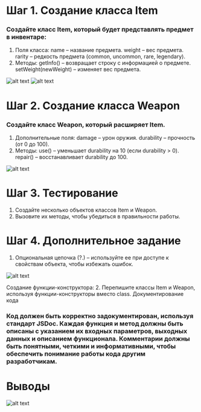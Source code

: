 # Шаг 1. Создание класса Item
### Создайте класс Item, который будет представлять предмет в инвентаре:
1. Поля класса:
name – название предмета.
weight – вес предмета.
rarity – редкость предмета (common, uncommon, rare, legendary).
2. Методы:
getInfo() – возвращает строку с информацией о предмете.
setWeight(newWeight) – изменяет вес предмета.

![alt text](image-19.png)
![alt text](image-20.png)


# Шаг 2. Создание класса Weapon
### Создайте класс Weapon, который расширяет Item.
1. Дополнительные поля:
damage – урон оружия.
durability – прочность (от 0 до 100).
2. Методы:
use() – уменьшает durability на 10 (если durability > 0).
repair() – восстанавливает durability до 100.

![alt text](image-21.png)

# Шаг 3. Тестирование
1. Создайте несколько объектов классов Item и Weapon.
2. Вызовите их методы, чтобы убедиться в правильности работы.




# Шаг 4. Дополнительное задание
1. Опциональная цепочка (?.) – используйте ее при доступе к свойствам объекта, чтобы избежать ошибок.

![alt text](image-22.png)

Создание функции-конструктора:
2. Перепишите классы Item и Weapon, используя функции-конструкторы вместо class.
Документирование кода

### Код должен быть корректно задокументирован, используя стандарт JSDoc. Каждая функция и метод должны быть описаны с указанием их входных параметров, выходных данных и описанием функционала. Комментарии должны быть понятными, четкими и информативными, чтобы обеспечить понимание работы кода другим разработчикам.

# Выводы
![alt text](image-23.png)